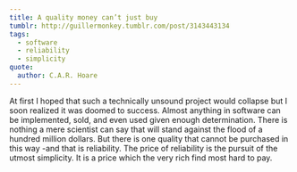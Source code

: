 ```yaml
---
title: A quality money can’t just buy
tumblr: http://guillermonkey.tumblr.com/post/3143443134
tags:
  - software
  - reliability
  - simplicity
quote:
  author: C.A.R. Hoare
---
```


At first I hoped that such a technically unsound project would collapse but I soon realized it was doomed to success. Almost anything in software can be implemented, sold, and even used given enough determination. There is nothing a mere scientist can say that will stand against the flood of a hundred million dollars. But there is one quality that cannot be purchased in this way -and that is reliability. The price of reliability is the pursuit of the utmost simplicity. It is a price which the very rich find most hard to pay.
